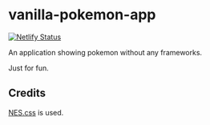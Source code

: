 # vanilla-pokemon-app

[![Netlify Status](https://api.netlify.com/api/v1/badges/05e4e1f6-e696-4df3-8421-d3e2fb28d312/deploy-status)](https://app.netlify.com/sites/vanilla-pokemon/deploys)

An application showing pokemon without any frameworks.

Just for fun.

## Credits

[NES.css][nes-css] is used.

[nes-css]: https://nostalgic-css.github.io/NES.css/
